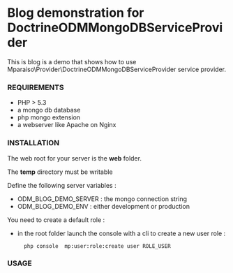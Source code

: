 Blog demonstration for DoctrineODMMongoDBServiceProvider
========================================================

This is blog is a demo that shows how to use Mparaiso\Provider\DoctrineODMMongoDBServiceProvider
service provider.

### REQUIREMENTS

+ PHP > 5.3
+ a mongo db database
+ php mongo extension
+ a webserver like Apache on Nginx

### INSTALLATION

The web root for your server is the __web__ folder.

The __temp__ directory must be writable 

Define the following server variables : 

+ ODM_BLOG_DEMO_SERVER  : the mongo connection string
+ ODM_BLOG_DEMO_ENV : either development or production

You need to create a default role : 

+ in the root folder launch the console with a cli to create a new user role : 

        php console  mp:user:role:create user ROLE_USER

### USAGE
